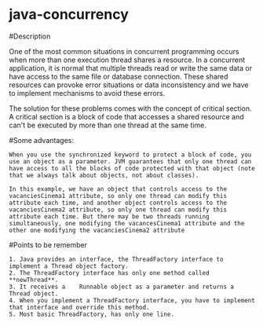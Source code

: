 # java-concurrency


#Description
	
One of the most common situations in concurrent programming occurs when more than one execution thread shares a resource. In a concurrent application, it is normal that multiple threads read or write the same data or have access to the same file or database connection. These shared resources can provoke error situations or data inconsistency and we have to implement mechanisms to avoid these errors. 

The solution for these problems comes with the concept of critical section. A critical section is a block of code that accesses a shared resource and can't be executed by more than one thread at the same time.


#Some advantages:

	When you use the synchronized keyword to protect a block of code, you use an object as a parameter. JVM guarantees that only one thread can have access to all the blocks of code protected with that object (note that we always talk about objects, not about classes).

	In this example, we have an object that controls access to the vacanciesCinema1 attribute, so only one thread can modify this attribute each time, and another object controls access to the vacanciesCinema2 attribute, so only one thread can modify this attribute each time. But there may be two threads running simultaneously, one modifying the vacancesCinema1 attribute and the other one modifying the vacanciesCinema2 attribute

	

		
#Points to be remember
	
	1. Java provides an interface, the ThreadFactory interface to implement a Thread object factory. 
	2. The ThreadFactory interface has only one method called **newThread**. 
	3. It receives a	Runnable object as a parameter and returns a Thread object. 
	4. When you implement a ThreadFactory interface, you have to implement that interface and override this method.
	5. Most basic ThreadFactory, has only one line.